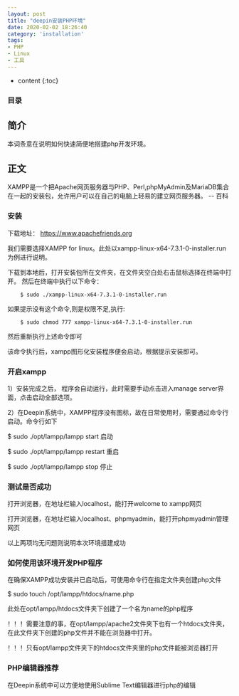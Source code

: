 ```yaml
---
layout: post
title: "deepin安装PHP环境"
date: 2020-02-02 18:26:40
category: 'installation'
tags:
- PHP
- Linux
- 工具
---
```

* content
{:toc}









<section>
                <div class="before">
                    <div class="other">
                    </div>
                </div>
                <div class="new-box">
                    <div id="mw-content-text" lang="zh-CN" dir="ltr" class="mw-content-ltr"><div id="toc" class="toc"><div id="toctitle"><h3>目录</h3></div>

</div>

<h1><span class="mw-headline" id=".E7.AE.80.E4.BB.8B">简介</span></h1>
<p>本词条意在说明如何快速简便地搭建php开发环境。</p>
<h1><span class="mw-headline" id=".E6.AD.A3.E6.96.87">正文</span></h1>
<p>XAMPP是一个把Apache网页服务器与PHP、Perl,phpMyAdmin及MariaDB集合在一起的安装包，允许用户可以在自己的电脑上轻易的建立网页服务器。  -- 百科</p>
<h3><span class="mw-headline" id=".E5.AE.89.E8.A3.85">安装</span></h3>
<p>下载地址： <a rel="nofollow" class="external free" href="https://www.apachefriends.org">https://www.apachefriends.org</a></p>
<p>我们需要选择XAMPP for linux。此处以xampp-linux-x64-7.3.1-0-installer.run为例进行说明。</p>
<p>下载到本地后，打开安装包所在文件夹，在文件夹空白处右击鼠标选择在终端中打开。
然后在终端中执行以下命令：</p>
<pre><code>    $ sudo ./xampp-linux-x64-7.3.1-0-installer.run</code></pre>
<p>如果提示没有这个命令,则是权限不足,执行:</p>
<pre><code>    $ sudo chmod 777 xampp-linux-x64-7.3.1-0-installer.run</code></pre>
<p>然后重新执行上述命令即可</p>
<p>该命令执行后，xampp图形化安装程序便会启动，根据提示安装即可。</p>
<h3><span class="mw-headline" id=".E5.BC.80.E5.90.AFxampp">开启xampp</span></h3>
<p>1）安装完成之后， 程序会自动运行，此时需要手动点击进入manage server界面，点击启动全部选项。</p>
<p>2）在Deepin系统中，XAMPP程序没有图标，故在日常使用时，需要通过命令行启动。命令行如下</p>
<p>$ sudo ./opt/lampp/lampp start         启动</p>
<p>$ sudo ./opt/lampp/lampp restart     重启</p>
<p>$ sudo ./opt/lampp/lampp stop         停止</p>
<h3><span class="mw-headline" id=".E6.B5.8B.E8.AF.95.E6.98.AF.E5.90.A6.E6.88.90.E5.8A.9F">测试是否成功</span></h3>
<p>打开浏览器，在地址栏输入localhost，能打开welcome to xampp网页</p>
<p>打开浏览器，在地址栏输入localhost、phpmyadmin，能打开phpmyadmin管理网页</p>
<p>以上两项均无问题则说明本次环境搭建成功</p>
<h3><span class="mw-headline" id=".E5.A6.82.E4.BD.95.E4.BD.BF.E7.94.A8.E8.AF.A5.E7.8E.AF.E5.A2.83.E5.BC.80.E5.8F.91PHP.E7.A8.8B.E5.BA.8F">如何使用该环境开发PHP程序</span></h3>
<p>在确保XAMPP成功安装并已启动后，可使用命令行在指定文件夹创建php文件</p>
<p>$ sudo touch /opt/lampp/htdocs/name.php</p>
<p>此处在opt/lampp/htdocs文件夹下创建了一个名为name的php程序</p>
<p>！！！需要注意的事，在opt/lampp/apache2文件夹下也有一个htdocs文件夹，在此文件夹下创建的php文件并不能在浏览器中打开。</p>
<p>！！！只有opt/lampp文件夹下的htdocs文件夹里的php文件能被浏览器打开</p>
<h3><span class="mw-headline" id="PHP.E7.BC.96.E8.BE.91.E5.99.A8.E6.8E.A8.E8.8D.90">PHP编辑器推荐</span></h3>
<p>在Deepin系统中可以方便地使用Sublime Text编辑器进行php的编辑</p>

<!-- 
NewPP limit report
Cached time: 20190903053453
Cache expiry: 86400
Dynamic content: false
CPU time usage: 0.004 seconds
Real time usage: 0.006 seconds
Preprocessor visited node count: 1/1000000
Preprocessor generated node count: 4/1000000
Post‐expand include size: 0/2097152 bytes
Template argument size: 0/2097152 bytes
Highest expansion depth: 1/40
Expensive parser function count: 0/100
-->

<!-- 
Transclusion expansion time report (%,ms,calls,template)
100.00%    0.000      1 - -total
-->

<!-- Saved in parser cache with key mediawiki:pcache:idhash:457-0!*!*!!zh-cn!*!* and timestamp 20190903053453 and revision id 1784
 -->
</div>                </div>
            </section>